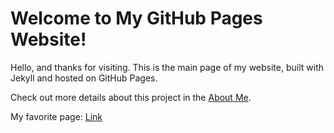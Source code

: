 # Welcome to My GitHub Pages Website!

Hello, and thanks for visiting. This is the main page of my website, built with Jekyll and hosted on GitHub Pages.

Check out more details about this project in the [About Me](about.md).

My favorite page: [Link](google.com)

